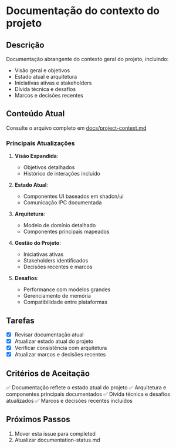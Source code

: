 # Documentação do contexto do projeto

## Descrição

Documentação abrangente do contexto geral do projeto, incluindo:

- Visão geral e objetivos
- Estado atual e arquitetura
- Iniciativas ativas e stakeholders
- Dívida técnica e desafios
- Marcos e decisões recentes

## Conteúdo Atual

Consulte o arquivo completo em [docs/project-context.md](../docs/project-context.md)

### Principais Atualizações

1. **Visão Expandida**:

   - Objetivos detalhados
   - Histórico de interações incluído

2. **Estado Atual**:

   - Componentes UI baseados em shadcn/ui
   - Comunicação IPC documentada

3. **Arquitetura**:

   - Modelo de domínio detalhado
   - Componentes principais mapeados

4. **Gestão do Projeto**:

   - Iniciativas ativas
   - Stakeholders identificados
   - Decisões recentes e marcos

5. **Desafios**:
   - Performance com modelos grandes
   - Gerenciamento de memória
   - Compatibilidade entre plataformas

## Tarefas

- [x] Revisar documentação atual
- [x] Atualizar estado atual do projeto
- [x] Verificar consistência com arquitetura
- [x] Atualizar marcos e decisões recentes

## Critérios de Aceitação

✅ Documentação reflete o estado atual do projeto
✅ Arquitetura e componentes principais documentados
✅ Dívida técnica e desafios atualizados
✅ Marcos e decisões recentes incluídos

## Próximos Passos

1. Mover esta issue para completed
2. Atualizar documentation-status.md
